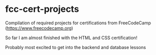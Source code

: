 # fcc-cert-projects
Compilation of required projects for certifications from FreeCodeCamp (https://www.freecodecamp.org)

So far I am almost finished with the HTML and CSS certification!

Probably most excited to get into the backend and database lessons
